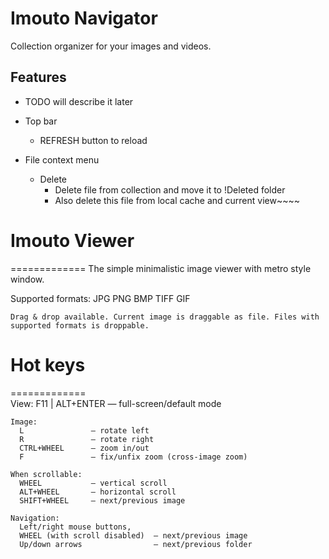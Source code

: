 # Imouto Navigator

Collection organizer for your images and videos.

## Features

* TODO will describe it later

* Top bar
  * REFRESH button to reload

* File context menu
  * Delete
    * Delete file from collection and move it to !Deleted folder
    * Also delete this file from local cache and current view~~~~

# Imouto Viewer
=============
  The simple minimalistic image viewer with metro style window.
  
  Supported formats:
    JPG
    PNG
    BMP
    TIFF
    GIF

	Drag & drop available. Current image is draggable as file. Files with supported formats is droppable.
	
	
# Hot keys
=============  
    View:
      F11 | ALT+ENTER — full-screen/default mode
    
    Image:
      L               — rotate left
      R               — rotate right
      CTRL+WHEEL      — zoom in/out
      F               — fix/unfix zoom (cross-image zoom)
    
    When scrollable:
      WHEEL           — vertical scroll
      ALT+WHEEL       — horizontal scroll
      SHIFT+WHEEL     — next/previous image
    
    Navigation:
      Left/right mouse buttons, 
      WHEEL (with scroll disabled)	— next/previous image
      Up/down arrows              	— next/previous folder

